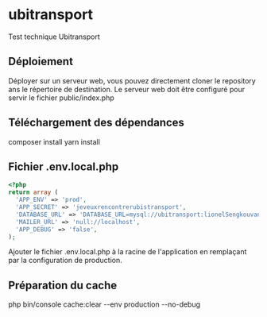 # ubitransport
Test technique Ubitransport

## Déploiement
Déployer sur un serveur web, vous pouvez directement cloner le repository ans le répertoire de destination. Le serveur web doit être configuré pour servir le fichier public/index.php

## Téléchargement des dépendances
composer install
yarn install

## Fichier .env.local.php
``` php
<?php
return array (
  'APP_ENV' => 'prod',
  'APP_SECRET' => 'jeveuxrencontrerubistransport',
  'DATABASE_URL' => 'DATABASE_URL=mysql://ubitransport:lionelSengkouvanh@10.3.0.120:3306/ubitransport',
  'MAILER_URL' => 'null://localhost',
  'APP_DEBUG' => 'false',
);
```

Ajouter le fichier .env.local.php à la racine de l'application en remplaçant par la configuration de production. 

## Préparation du cache
php bin/console cache:clear --env production --no-debug
